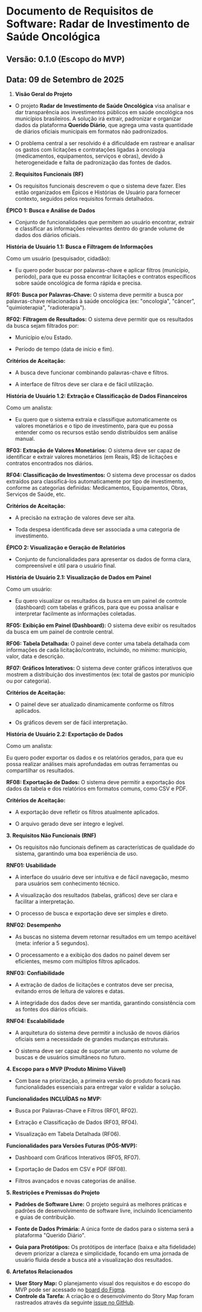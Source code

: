 # Documento de Requisitos de Software: Radar de Investimento de Saúde Oncológica
## Versão: 0.1.0 (Escopo do MVP)
## Data: 09 de Setembro de 2025

1. **Visão Geral do Projeto**

* O projeto **Radar de Investimento de Saúde Oncológica** visa analisar e dar transparência aos investimentos públicos em saúde oncológica nos municípios brasileiros. A solução irá extrair, padronizar e organizar dados da plataforma **Querido Diário**, que agrega uma vasta quantidade de diários oficiais municipais em formatos não padronizados.

* O problema central a ser resolvido é a dificuldade em rastrear e analisar os gastos com licitações e contratações ligadas à oncologia (medicamentos, equipamentos, serviços e obras), devido à heterogeneidade e falta de padronização das fontes de dados.

2. **Requisitos Funcionais (RF)**
* Os requisitos funcionais descrevem o que o sistema deve fazer. Eles estão organizados em Épicos e Histórias de Usuário para fornecer contexto, seguidos pelos requisitos formais detalhados.

**ÉPICO 1: Busca e Análise de Dados**
* Conjunto de funcionalidades que permitem ao usuário encontrar, extrair e classificar as informações relevantes dentro do grande volume de dados dos diários oficiais.

**História de Usuário 1.1: Busca e Filtragem de Informações**

Como um usuário (pesquisador, cidadão):

* Eu quero poder buscar por palavras-chave e aplicar filtros (município, período), para que eu possa encontrar licitações e contratos específicos sobre saúde oncológica de forma rápida e precisa.

**RF01: Busca por Palavras-Chave:** O sistema deve permitir a busca por palavras-chave relacionadas à saúde oncológica (ex: "oncologia", "câncer", "quimioterapia", "radioterapia").

**RF02: Filtragem de Resultados:** O sistema deve permitir que os resultados da busca sejam filtrados por:

* Município e/ou Estado.

* Período de tempo (data de início e fim).

**Critérios de Aceitação:**

* A busca deve funcionar combinando palavras-chave e filtros.

* A interface de filtros deve ser clara e de fácil utilização.

**História de Usuário 1.2: Extração e Classificação de Dados Financeiros**

Como um analista:

* Eu quero que o sistema extraia e classifique automaticamente os valores monetários e o tipo de investimento, para que eu possa entender como os recursos estão sendo distribuídos sem análise manual.

**RF03: Extração de Valores Monetários:** O sistema deve ser capaz de identificar e extrair valores monetários (em Reais, R$) de licitações e contratos encontrados nos diários.

**RF04: Classificação de Investimentos:** O sistema deve processar os dados extraídos para classificá-los automaticamente por tipo de investimento, conforme as categorias definidas: Medicamentos, Equipamentos, Obras, Serviços de Saúde, etc.

**Critérios de Aceitação:**

* A precisão na extração de valores deve ser alta.

* Toda despesa identificada deve ser associada a uma categoria de investimento.

**ÉPICO 2: Visualização e Geração de Relatórios**
* Conjunto de funcionalidades para apresentar os dados de forma clara, compreensível e útil para o usuário final.

**História de Usuário 2.1: Visualização de Dados em Painel**

Como um usuário:

* Eu quero visualizar os resultados da busca em um painel de controle (dashboard) com tabelas e gráficos, para que eu possa analisar e interpretar facilmente as informações coletadas.

**RF05: Exibição em Painel (Dashboard):** O sistema deve exibir os resultados da busca em um painel de controle central.

**RF06: Tabela Detalhada:** O painel deve conter uma tabela detalhada com informações de cada licitação/contrato, incluindo, no mínimo: município, valor, data e descrição.

**RF07: Gráficos Interativos:** O sistema deve conter gráficos interativos que mostrem a distribuição dos investimentos (ex: total de gastos por município ou por categoria).

**Critérios de Aceitação:**

* O painel deve ser atualizado dinamicamente conforme os filtros aplicados.

* Os gráficos devem ser de fácil interpretação.

**História de Usuário 2.2: Exportação de Dados**

Como um analista:

Eu quero poder exportar os dados e os relatórios gerados, para que eu possa realizar análises mais aprofundadas em outras ferramentas ou compartilhar os resultados.

**RF08: Exportação de Dados:** O sistema deve permitir a exportação dos dados da tabela e dos relatórios em formatos comuns, como CSV e PDF.

**Critérios de Aceitação:**

* A exportação deve refletir os filtros atualmente aplicados.

* O arquivo gerado deve ser íntegro e legível.

**3. Requisitos Não Funcionais (RNF)**
* Os requisitos não funcionais definem as características de qualidade do sistema, garantindo uma boa experiência de uso.

**RNF01: Usabilidade**

* A interface do usuário deve ser intuitiva e de fácil navegação, mesmo para usuários sem conhecimento técnico.

* A visualização dos resultados (tabelas, gráficos) deve ser clara e facilitar a interpretação.

* O processo de busca e exportação deve ser simples e direto.

**RNF02: Desempenho**

* As buscas no sistema devem retornar resultados em um tempo aceitável (meta: inferior a 5 segundos).

* O processamento e a exibição dos dados no painel devem ser eficientes, mesmo com múltiplos filtros aplicados.

**RNF03: Confiabilidade**

* A extração de dados de licitações e contratos deve ser precisa, evitando erros de leitura de valores e datas.

* A integridade dos dados deve ser mantida, garantindo consistência com as fontes dos diários oficiais.

**RNF04: Escalabilidade**

* A arquitetura do sistema deve permitir a inclusão de novos diários oficiais sem a necessidade de grandes mudanças estruturais.

* O sistema deve ser capaz de suportar um aumento no volume de buscas e de usuários simultâneos no futuro.

**4. Escopo para o MVP (Produto Mínimo Viável)**
- Com base na priorização, a primeira versão do produto focará nas funcionalidades essenciais para entregar valor e validar a solução.

**Funcionalidades INCLUÍDAS no MVP:**

* Busca por Palavras-Chave e Filtros (RF01, RF02).

* Extração e Classificação de Dados (RF03, RF04).

* Visualização em Tabela Detalhada (RF06).

**Funcionalidades para Versões Futuras (PÓS-MVP):**

* Dashboard com Gráficos Interativos (RF05, RF07).

* Exportação de Dados em CSV e PDF (RF08).

* Filtros avançados e novas categorias de análise.

**5. Restrições e Premissas do Projeto**

* **Padrões de Software Livre:** O projeto seguirá as melhores práticas e padrões de desenvolvimento de software livre, incluindo licenciamento e guias de contribuição.

* **Fonte de Dados Primária:** A única fonte de dados para o sistema será a plataforma "Querido Diário".

* **Guia para Protótipos:** Os protótipos de interface (baixa e alta fidelidade) devem priorizar a clareza e simplicidade, focando em uma jornada de usuário fluida desde a busca até a visualização dos resultados.

**6. Artefatos Relacionados**

* **User Story Map:** O planejamento visual dos requisitos e do escopo do MVP pode ser acessado no [board do Figma](https://www.figma.com/board/8Jsltq8BOL65CsMoRWFjik/Template-MDS--Copy-?node-id=0-1&p=f&t=Mh9B7fFd33lW6I0P-0).
* **Controle da Tarefa:** A criação e o desenvolvimento do Story Map foram rastreados através da seguinte [issue no GitHub](https://github.com/unb-mds/2025-2-OncoMap/issues/33). 
